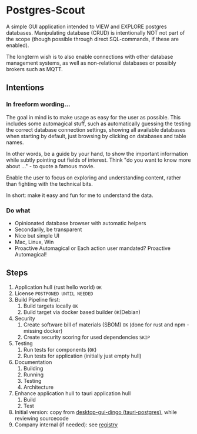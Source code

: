 # Postgres-Scout

A simple GUI application intended to VIEW and EXPLORE postgres databases. Manipulating database (CRUD) is intentionally NOT not part of the scope (though possible through direct SQL-commands, if these are enabled).

The longterm wish is to also enable connections with other database management systems, as well as non-relational databases or possibly brokers such as MQTT.

## Intentions

### In freeform wording...

The goal in mind is to make usage as easy for the user as possible. This includes some automagical stuff, such as automatically guessing the testing the correct database connection settings, showing all available databases when starting by default, just browsing by clicking on databases and table names.

In other words, be a guide by your hand, to show the important information while subtly pointing out fields of interest. Think "do you want to know more about ..." - to quote a famous movie.

Enable the user to focus on exploring and understanding content, rather than fighting with the technical bits.

In short: make it easy and fun for me to understand the data.

### Do what

* Opinionated database browser with automatic helpers
* Secondarily, be transparent
* Nice but simple UI
* Mac, Linux, Win
* Proactive Automagical or Each action user mandated? Proactive Automagical!

## Steps

1. Application hull (rust hello world) `OK`
2. License `POSTPONED UNTIL NEEDED`
3. Build Pipeline first:
   1. Build targets locally `OK`
   2. Build target via docker based builder `OK`(Debian)
4. Security
   1. Create software bill of materials (SBOM) `OK` (done for rust and npm - missing docker)
   2. Create security scoring for used dependencies `SKIP`
5. Testing
   1. Run tests for components (`OK`)
   2. Run tests for application (initially just empty hull)
6. Documentation
   1. Building
   2. Running
   3. Testing
   4. Architecture
7. Enhance application hull to tauri application hull
   1. Build
   2. Test 
8. Initial version: copy from [desktop-gui-dingo (tauri-postgres)](https://github.com/tommis-dojo/desktop-gui-dingo), while reviewing sourcecode
9. Company internal (if needed): see [registry](doc/registry.md)


